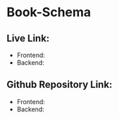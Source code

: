 # Book-Schema

## Live Link:

- Frontend:
- Backend:

## Github Repository Link:

- Frontend:
- Backend:
